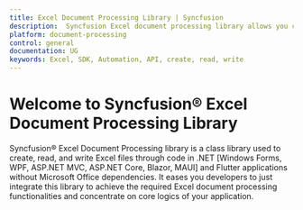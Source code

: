```yaml
---
title: Excel Document Processing Library | Syncfusion
description:  Syncfusion Excel document processing library allows you create, read and write Excel files through code in .NET and Flutter applications without Microsoft Office dependencies.
platform: document-processing
control: general
documentation: UG
keywords: Excel, SDK, Automation, API, create, read, write
---
```


# Welcome to Syncfusion&reg; Excel Document Processing Library

Syncfusion&reg; Excel Document Processing library is a class library used to create, read, and write Excel files through code in .NET [Windows Forms, WPF, ASP.NET MVC, ASP.NET Core, Blazor, MAUI] and Flutter applications without Microsoft Office dependencies. It eases you developers to just integrate this library to achieve the required Excel document processing functionalities and concentrate on core logics of your application.

